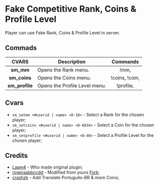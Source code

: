 # Fake Competitive Rank, Coins & Profile Level
Player can use Fake Rank, Coins & Profile Level in server.

## Commads
**CVARS** | **Description** | **Commands** |
:--------: | -------- | :--------: |
**sm_mm** | Opens the Rank menu. | !mm, |
**sm_coins** | Opens the Coins menu. | !coins, !coin, |
**sm_profile** | Opens the Profile Level menu. | !profile, |

## Cvars
- `sm_setmm <#userid | name> <0-18>` - Select a Rank for the chosen player;
- `sm_setcoins <#userid | name> <0-6034>` - Select a Coin for the chosen player;
- `sm_setprofile <#userid | name> <0-40>` - Select a Profile Level for the chosen player;

## Credits
- [Laam4](https://forums.alliedmods.net/showthread.php?t=258753) - Who made original plugin;
- [rogeraabbccdd](https://github.com/rogeraabbccdd) - Modified from yours [Fork](https://github.com/rogeraabbccdd/Fake-Competitive-Rank-and-Coins);
- [crashzk](https://github.com/crashzk) - Add Translate Português-BR & more Coins;
